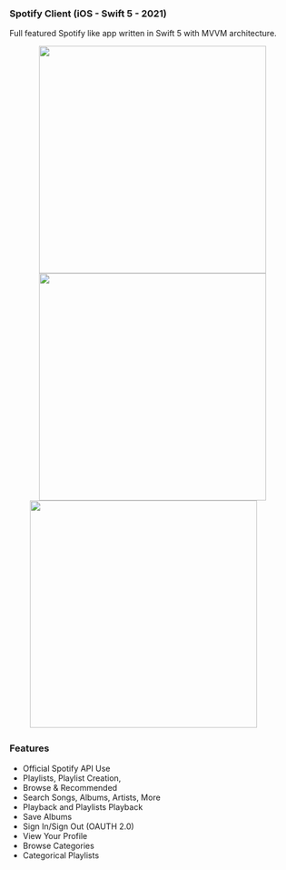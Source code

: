 ### Spotify Client (iOS - Swift 5 - 2021)

Full featured Spotify like app written in Swift 5 with MVVM architecture.



<p align="center">
  <img src="Arts/fill1.gif" height="400">
  <img src="Arts/Muz1.giff" height="400">
  <img src="Arts/Muz12.giff" height="400">
&nbsp; &nbsp; &nbsp; &nbsp;
</p>







### Features
- Official Spotify API Use
- Playlists, Playlist Creation,
- Browse & Recommended
- Search Songs, Albums, Artists, More
- Playback and Playlists Playback
- Save Albums
- Sign In/Sign Out (OAUTH 2.0)
- View Your Profile
- Browse Categories
- Categorical Playlists

